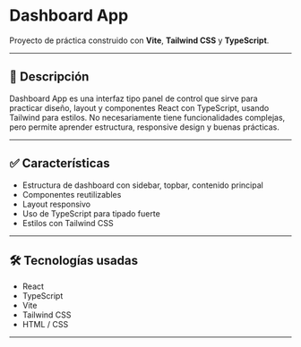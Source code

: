 # Dashboard App

Proyecto de práctica construido con **Vite**, **Tailwind CSS** y **TypeScript**.

---

## 🧐 Descripción

Dashboard App es una interfaz tipo panel de control que sirve para practicar diseño, layout y componentes React con TypeScript, usando Tailwind para estilos. No necesariamente tiene funcionalidades complejas, pero permite aprender estructura, responsive design y buenas prácticas.

---

## ✅ Características

- Estructura de dashboard con sidebar, topbar, contenido principal  
- Componentes reutilizables  
- Layout responsivo  
- Uso de TypeScript para tipado fuerte  
- Estilos con Tailwind CSS  

---

## 🛠️ Tecnologías usadas

- React  
- TypeScript  
- Vite  
- Tailwind CSS  
- HTML / CSS  

---


